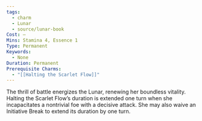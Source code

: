 ```yaml
---
tags:
  - charm
  - Lunar
  - source/lunar-book
Cost: —
Mins: Stamina 4, Essence 1
Type: Permanent
Keywords:
  - None
Duration: Permanent
Prerequisite Charms:
  - "[[Halting the Scarlet Flow]]"
---
```

The thrill of battle energizes the Lunar, renewing her boundless vitality. Halting the Scarlet Flow’s duration is extended one turn when she incapacitates a nontrivial foe with a decisive attack. She may also waive an Initiative Break to extend its duration by one turn.